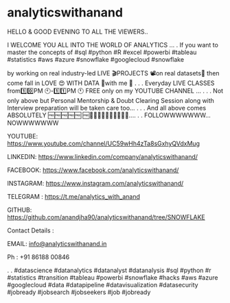 # analyticswithanand

HELLO & GOOD EVENING TO ALL THE VIEWERS..

I WELCOME YOU ALL INTO THE WORLD OF ANALYTICS ...
.
If you want to master the concepts of
#sql
#python
#R
#excel 
#powerbi
#tableau
#statistics
#aws
#azure
#snowflake
#googlecloud 
#snowflake 

by working on real industry-led LIVE 🎬PROJECTS 📽on real datasets💽 then come fall in LOVE 😍 WITH DATA 💽with me 🕺
.
.
.
Everyday LIVE CLASSES from1️⃣0️⃣PM 🕙-1️⃣1️⃣PM 🕚 FREE only on my YOUTUBE CHANNEL …
.
.
.
Not only above but Personal Mentorship & Doubt Clearing Session along with Interview preparation will be taken care too…
.
.
.
And all above comes ABSOLUTELY 🆓🆓🆓🆓🆓 🆓🥶🥶🥶🥶🥶🥶🥶🥶🥶🥶….
.
.
FOLLOWWWWWWW… NOWWWWWWW

YOUTUBE: https://www.youtube.com/channel/UC59wHh4zTa8sGxhyQVdxMug

LINKEDIN:  https://www.linkedin.com/company/analyticswithanand/

FACEBOOK: https://www.facebook.com/analyticswithanand/

INSTAGRAM: https://www.instagram.com/analyticswithanand/

TELEGRAM : https://t.me/analytics_with_anand

GITHUB: https://github.com/anandjha90/analyticswithanand/tree/SNOWFLAKE

Contact Details :

EMAIL:  info@analyticswithanand.in

Ph : +91 86188 00846

.
.
#datascience #datanalytics #datanalyst #datanalysis #sql #python #r #statistics #transition #tableau #powerbi #snowflake  #hacks  #aws #azure #googlecloud #data #datapipeline #datavisualization #datasecurity #jobready #jobsearch #jobseekers #job #jobready
